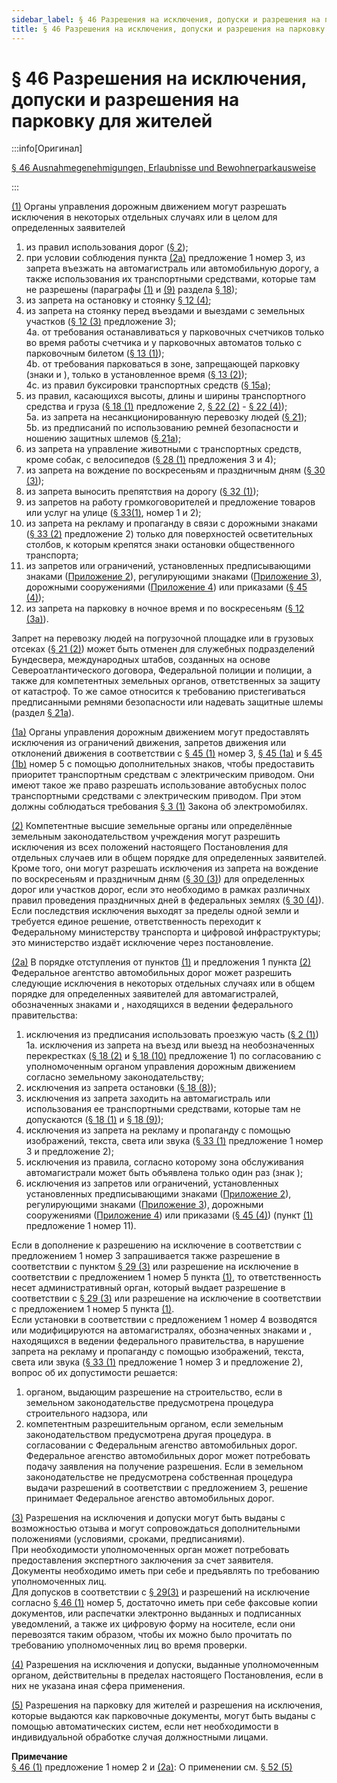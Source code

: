 ```yaml
---
sidebar_label: § 46 Разрешения на исключения, допуски и разрешения на парковку для жителей
title: § 46 Разрешения на исключения, допуски и разрешения на парковку для жителей
---
```


<VerifiedTranslationIcon />

# § 46 Разрешения на исключения, допуски и разрешения на парковку для жителей

:::info[Оригинал]

[§ 46 Ausnahmegenehmigungen, Erlaubnisse und Bewohnerparkausweise](https://www.gesetze-im-internet.de/stvo_2013/__46.html)

:::


<span id="1">[(1)](#1)</span> Органы управления дорожным движением могут разрешать исключения в некоторых отдельных случаях или в
целом для определенных заявителей
1. из правил использования дорог ([§ 2](/docs/general-traffic-rules/road-use-vehicles));
2. при условии соблюдения пункта [(2a)](#2a) предложение 1 номер 3, из запрета въезжать на
автомагистраль или автомобильную дорогу, а также использования их 
транспортными средствами, которые там не разрешены (параграфы [(1)](/docs/general-traffic-rules/highways#1) и [(9)](/docs/general-traffic-rules/highways#9) раздела [§ 18](/docs/general-traffic-rules/highways));
3. из запрета на остановку и стоянку [§ 12 (4)](/docs/general-traffic-rules/parking#4);
4. из запрета на стоянку перед въездами и выездами с земельных участков ([§ 12 (3)](/docs/general-traffic-rules/parking#3) предложение 3);  
  4a. от требования останавливаться у парковочных счетчиков только во время работы счетчика и у
парковочных автоматов только с парковочным билетом ([§ 13 (1)](/docs/general-traffic-rules/parking-control#1));  
  4b. от требования парковаться в зоне, запрещающей парковку (знаки <TrafficSign sign="290.1" /> и <TrafficSign sign="290.2" />), только в
установленное время ([§ 13 (2)](/docs/general-traffic-rules/parking-control#2));  
  4c. из правил буксировки транспортных средств ([§ 15a](/docs/general-traffic-rules/15a-towing));
5. из правил, касающихся высоты, длины и ширины транспортного средства и груза ([§ 18 (1)](/docs/general-traffic-rules/highways#1)
предложение 2, [§ 22 (2)](/docs/general-traffic-rules/load#2) - [§ 22 (4)](/docs/general-traffic-rules/load#4));  
  5a. из запрета на несанкционированную перевозку людей ([§ 21](/docs/general-traffic-rules/passenger-transport));  
  5b. из предписаний по использованию ремней безопасности и ношению защитных шлемов ([§ 21a](/docs/general-traffic-rules/21a-safety-belts));
6. из запрета на управление животными с транспортных средств, кроме собак, с
велосипедов ([§ 28 (1)](/docs/general-traffic-rules/animals#1) предложения 3 и 4);
7. из запрета на вождение по воскресеньям и праздничным дням ([§ 30 (3)](/docs/general-traffic-rules/environmental-protection#3));
8. из запрета выносить препятствия на дорогу ([§ 32 (1)](/docs/general-traffic-rules/obstacles#1));
9. из запретов на работу громкоговорителей и предложение товаров или услуг на улице ([§ 33(1)](/docs/general-traffic-rules/traffic-disruptions#1), номер 1 и 2);
10. из запрета на рекламу и пропаганду в связи с дорожными знаками ([§ 33 (2)](/docs/general-traffic-rules/traffic-disruptions#2) предложение 2) только для поверхностей осветительных столбов, к которым крепятся знаки остановки
общественного транспорта;
11. из запретов или ограничений, установленных предписывающими знаками ([Приложение 2](/docs/appendix-2)), регулирующими знаками ([Приложение 3](/docs/appendix-3)), дорожными сооружениями ([Приложение 4](/docs/appendix-4)) или приказами ([§ 45 (4)](/docs/enforcement-penalties/traffic-signs-facilities#4));
12. из запрета на парковку в ночное время и по воскресеньям ([§ 12 (3a)](/docs/general-traffic-rules/parking#3a)).  
  
Запрет на перевозку людей на погрузочной площадке или в грузовых отсеках ([§ 21 (2)](/docs/general-traffic-rules/passenger-transport#2))
может быть отменен для служебных подразделений Бундесвера, международных штабов, созданных на
основе Североатлантического договора, Федеральной полиции и полиции, а также для компетентных земельных органов, ответственных за защиту от катастроф. То же самое относится к требованию
пристегиваться предписанными ремнями безопасности или надевать защитные шлемы (раздел [§ 21a](/docs/general-traffic-rules/21a-safety-belts)).


<span id="1a">[(1a)](#1a)</span> Органы управления дорожным движением могут предоставлять исключения из ограничений движения, запретов
движения или отклонений движения в соответствии с [§ 45 (1)](/docs/enforcement-penalties/traffic-signs-facilities#1) номер 3, [§ 45 (1a)](/docs/enforcement-penalties/traffic-signs-facilities#1a) и [§ 45 (1b)](/docs/enforcement-penalties/traffic-signs-facilities#1b) номер 5 с помощью дополнительных знаков,
чтобы предоставить приоритет транспортным средствам с электрическим приводом. Они имеют такое же право разрешать использование
автобусных полос транспортными средствами с электрическим приводом. При этом должны
соблюдаться требования [§ 3 (1)](https://www.gesetze-im-internet.de/emog/__3.html) Закона об электромобилях.


<span id="2">[(2)](#2)</span> Компетентные высшие земельные органы или определённые земельным законодательством учреждения 
могут разрешить исключения из всех положений настоящего Постановления
для отдельных случаев или в общем порядке для определенных заявителей.  
Кроме того, они могут разрешать исключения
из запрета на вождение по воскресеньям и праздничным дням ([§ 30 (3)](/docs/general-traffic-rules/environmental-protection#3)) для определенных дорог или
участков дорог, если это необходимо в рамках различных правил проведения праздничных дней в
федеральных землях ([§ 30 (4)](/docs/general-traffic-rules/environmental-protection#4)).  
Если последствия исключения выходят за пределы одной земли и требуется единое решение, ответственность переходит к Федеральному министерству транспорта и цифровой инфраструктуры; это министерство издаёт исключение через постановление.


<span id="2a">[(2a)](#2a)</span> В порядке отступления от пунктов [(1)](#1) и предложения 1 пункта [(2)](#2) Федеральное агентство автомобильных
дорог может разрешить следующие исключения в некоторых отдельных случаях или в общем порядке для
определенных заявителей для автомагистралей, обозначенных знаками <TrafficSign sign="330.1" /> и <TrafficSign sign="330.2" />, находящихся в ведении федерального правительства:
1. исключения из предписания использовать проезжую часть ([§ 2 (1)](/docs/general-traffic-rules/road-use-vehicles#1))  
  1a. исключения из запрета на въезд или выезд на необозначенных перекрестках ([§ 18 (2)](/docs/general-traffic-rules/highways#2) и [§ 18 (10)](/docs/general-traffic-rules/highways#10) предложение 1) по согласованию с уполномоченным органом управления дорожным движением согласно  земельному законодательству;
2. исключения из запрета остановки ([§ 18 (8)](/docs/general-traffic-rules/highways#8));
3. исключения из запрета заходить на автомагистраль или использования ее транспортными
средствами, которые там не допускаются ([§ 18 (1)](/docs/general-traffic-rules/highways#1) и [§ 18 (9)](/docs/general-traffic-rules/highways#9));
4. исключения из запрета на рекламу и пропаганду с помощью изображений, текста, света или
звука ([§ 33 (1)](/docs/general-traffic-rules/traffic-disruptions#1) предложение 1 номер 3 и предложение 2);
5. исключения из правила, согласно которому зона обслуживания автомагистрали может быть
объявлена только один раз (знак <TrafficSign sign="448.1" />);
6. исключения из запретов или ограничений, установленных установленных предписывающими знаками ([Приложение 2](/docs/appendix-2)), регулирующими знаками ([Приложение 3](/docs/appendix-3)), дорожными сооружениями ([Приложение 4](/docs/appendix-4)) или приказами ([§ 45 (4)](/docs/enforcement-penalties/traffic-signs-facilities#4)) (пункт [(1)](#1) предложение 1 номер 11).  

Если в дополнение к разрешению на исключение в соответствии с предложением 1 номер 3
запрашивается также разрешение в соответствии с пунктом [§ 29 (3)](/docs/general-traffic-rules/excessive-use#3) или разрешение на исключение в
соответствии с предложением 1 номер 5 пункта [(1)](#1), то ответственность несет административный
орган, который выдает разрешение в соответствии с [§ 29 (3)](/docs/general-traffic-rules/excessive-use#3) или разрешение на исключение в
соответствии с предложением 1 номер 5 пункта [(1)](#1).  
Если установки в соответствии с предложением 1 номер 4 возводятся или модифицируются на автомагистралях, обозначенных знаками <TrafficSign sign="330.1" /> и <TrafficSign sign="330.2" />, находящихся в ведении федерального правительства, в нарушение запрета на рекламу и пропаганду с
помощью изображений, текста, света или звука ([§ 33 (1)](/docs/general-traffic-rules/traffic-disruptions#1) предложение 1 номер 3 и предложение 2), вопрос об их допустимости решается:
1. органом, выдающим разрешение на строительство, если в земельном законодательстве предусмотрена процедура
строительного надзора, или
2. компетентным разрешительным органом, если земельным законодательством предусмотрена другая процедура.
в согласовании с Федеральным агенство автомобильных дорог.  
Федеральное агенство автомобильных дорог может потребовать подачу заявления на получение разрешения. Если в земельном законодательстве не предусмотрена собственная процедура выдачи разрешений в соответствии с предложением 3, решение принимает Федеральное агенство автомобильных дорог.

<span id="3">[(3)](#3)</span> Разрешения на исключения и допуски могут быть выданы с возможностью отзыва и могут
сопровождаться дополнительными положениями (условиями, сроками, предписаниями).  
При необходимости уполномоченных орган может потребовать предоставления экспертного заключения за
счет заявителя.  
Документы необходимо иметь при себе и предъявлять по требованию уполномоченных лиц.  
Для допусков в соответствии с [§ 29(3)](/docs/general-traffic-rules/excessive-use#3) и разрешений на исключение согласно [§ 46 (1)](/docs/enforcement-penalties/exemptions#1) номер 5, достаточно иметь при себе факсовые копии документов, или распечатки электронно выданных и подписанных уведомлений, а также их цифровую форму на носителе, если они перевозятся таким образом, чтобы их можно было
прочитать по требованию уполномоченных лиц во время проверки.


<span id="4">[(4)](#4)</span> Разрешения на исключения и допуски, выданные уполномоченным органом, действительны в пределах настоящего Постановления, если в них не указана иная сфера применения.

<span id="5">[(5)](#5)</span> Разрешения на парковку для жителей и разрешения на исключения, которые выдаются как парковочные документы, могут быть выданы с помощью автоматических систем, если нет необходимости в индивидуальной обработке случая должностными лицами.

**Примечание**  
[§ 46 (1)](#1) предложение 1 номер 2 и [(2a)](#2a): О применении см. [§ 52 (5)](/docs/enforcement-penalties/transitional-provisions#5)
